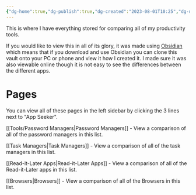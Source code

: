 ```yaml
---
{"dg-home":true,"dg-publish":true,"dg-created":"2023-08-01T10:25","dg-updated":"2023-08-04T10:26","permalink":"/tools/welcome-home/","tags":["gardenEntry"],"dgPassFrontmatter":true,"created":"2023-08-01T10:25","updated":"2023-08-04T10:26"}
---
```


This is where I have everything stored for comparing all of my productivity tools.

If you would like to view this in all of its glory, it was made using [Obsidian](https://obsidian.md) which means that if you download and use Obsidian you can clone this vault onto your PC or phone and view it how I created it.
I made sure it was also viewable online though it is not easy to see the differences between the different apps.

# Pages
You can view all of these pages in the left sidebar by clicking the 3 lines next to "App Seeker".

[[Tools/Password Managers\|Password Managers]] - View a comparison of all of the password managers in this list.

[[Task Managers\|Task Managers]] - View a comparison of all of the task managers in this list.

[[Read-it-Later Apps\|Read-it-Later Apps]] - View a comparison of all of the Read-it-Later apps in this list.

[[Browsers\|Browsers]] - View a comparison of all of the Browsers in this list.